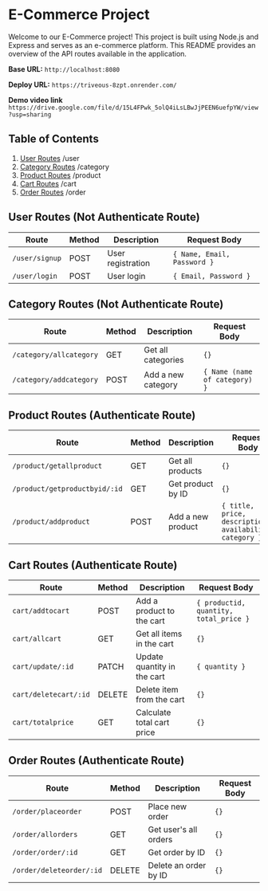 # E-Commerce Project

Welcome to our E-Commerce project! This project is built using Node.js and Express and serves as an e-commerce platform. This README provides an overview of the API routes available in the application.

**Base URL:** `http://localhost:8080`

**Deploy URL:** `https://triveous-8zpt.onrender.com/`

**Demo video link** `https://drive.google.com/file/d/15L4FPwk_5olQ4iLsLBwJjPEEN6uefpYW/view?usp=sharing`

## Table of Contents

1. [User Routes](#user-routes-not-authenticate)  /user
2. [Category Routes](#category-routes-not-authenticate)  /category
3. [Product Routes](#product-routes-authenticate)  /product
4. [Cart Routes](#cart-routes-authenticate)   /cart
5. [Order Routes](#order-routes-authenticate)  /order

## User Routes (Not Authenticate Route)

| Route       | Method | Description              | Request Body        |
|-------------|--------|--------------------------|---------------------|
| `/user/signup`   | POST   | User registration        | `{ Name, Email, Password }` |
| `/user/login`    | POST   | User login               | `{ Email, Password }` |

## Category Routes (Not Authenticate Route)

| Route           | Method | Description                  | Request Body        |
|-----------------|--------|------------------------------|---------------------|
| `/category/allcategory`  | GET    | Get all categories           | `{}`                |
| `/category/addcategory`  | POST   | Add a new category           | `{ Name (name of category) }`          |

## Product Routes (Authenticate Route)

| Route                 | Method | Description                   | Request Body                                   |
|-----------------------|--------|-------------------------------|------------------------------------------------|
| `/product/getallproduct`      | GET    | Get all products              | `{}`                                           |
| `/product/getproductbyid/:id` | GET    | Get product by ID            | `{}`                                           |
| `/product/addproduct`         | POST   | Add a new product            | `{ title, price, description, availability, category }` |

## Cart Routes (Authenticate Route)

| Route                | Method | Description                  | Request Body                                   |
|----------------------|--------|------------------------------|------------------------------------------------|
| `cart/addtocart`         | POST   | Add a product to the cart    | `{ productid, quantity, total_price }` |
| `cart/allcart`           | GET    | Get all items in the cart    | `{}`                                           |
| `cart/update/:id`        | PATCH  | Update quantity in the cart  | `{ quantity }`                                 |
| `cart/deletecart/:id`    | DELETE | Delete item from the cart    | `{}`                                           |
| `cart/totalprice`        | GET    | Calculate total cart price   | `{}`                                           |

## Order Routes (Authenticate Route)

| Route               | Method | Description                | Request Body |
|---------------------|--------|----------------------------|--------------|
| `/order/placeorder`       | POST   | Place  new order          | `{}`         |
| `/order/allorders`        | GET    | Get user's all orders      | `{}`         |
| `/order/order/:id`        | GET    | Get order by ID            | `{}`         |
| `/order/deleteorder/:id`  | DELETE | Delete an order by ID      | `{}`         |



